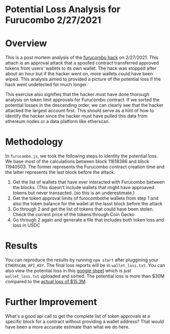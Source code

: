 # Potential Loss Analysis for Furucombo 2/27/2021

# Overview

This is a post mortem analysis of the [furucombo hack](https://cointelegraph.com/news/transaction-batching-protocol-furucombo-suffers-14-million-evil-contract-hack) on 2/27/2021. This attach is an approval attack that a spoofed contract
transferred approved tokens from users' wallets to its own wallet. The hack was stopped after about an hour but if the hacker went 
on, more wallets could have been wiped. This analysis aimed to provided a picture of the potential loss if the hack went undetected for
much longer. 

This exercise also signifies that the hacker must have done thorough analysis on token limit approvals for Furucombo contract.
If we sorted the potential losses in the descending order, we can clearly see that the hacker attacked the largest account first. 
This should serve as a hint of how to identify the hacker since the hacker must have pulled this data from ethereum nodes or 
a data platform like etherscan.   

# Methodology
In `furucombo.js`, we took the following steps to identity the potential loss. We base most of the calculations between block 11618386 
and block 11940503. The former represents the Furucombo contract creation time and the latter represents the last block before the attack. 

 1. Get the list of wallets that have ever interacted with Furucombo between the blocks. (This doesn't include wallets that might have approaved tokens but never transacted. (so this is an underestimate.)
 2. Get the token approval limits of furocombothe wallets from step 1 and also the token balance for the wallet at the lasst block before the attack 
 3. Go through 2 and get the list of tokens that could have been stolen. Check the current price of the tokens through Coin Gecko 
 4. Go through 2 again and generate a file that includes both token loss and loss in USDC

# Results
 You can reproduce the results by running `npm start` after pluggining your `ETHERSCAN_API_KEY`. The final loss reports will be in `wallet_loss.txt`. 
 You can also view the potential loss in this [google sheet](https://docs.google.com/spreadsheets/d/1LVNk2FN7RJcETChBVtjQE3niIAidWfyAbcQtnHgFpsU/edit#gid=246947807) which is just `wallet_loss.txt` uploaded and sorted. The potential loss is more than $30M compared to the [actual loss of $15.3M](https://docs.google.com/spreadsheets/d/1LVNk2FN7RJcETChBVtjQE3niIAidWfyAbcQtnHgFpsU/edit#gid=2074661653). 

# Further Improvement
 What's a good api call to get the complete list of token approvals at a specific block for a contract without providing a wallet address? That would have been a  more accurate estimate than what we do here. 
 
